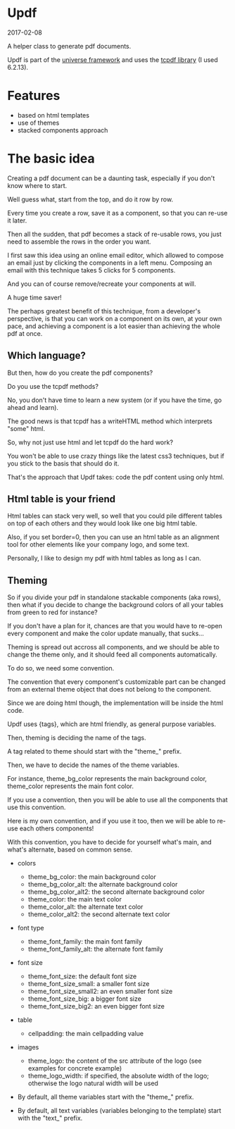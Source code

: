 Updf
==========
2017-02-08


A helper class to generate pdf documents.


Updf is part of the [universe framework](https://github.com/karayabin/universe-snapshot) and
uses the [tcpdf library](https://tcpdf.org/) (I used 6.2.13).



Features
============

- based on html templates
- use of themes
- stacked components approach



The basic idea
=================

Creating a pdf document can be a daunting task, especially if you don't know where to start. 

Well guess what, start from the top, and do it row by row.

Every time you create a row, save it as a component, so that you can re-use it later.

Then all the sudden, that pdf becomes a stack of re-usable rows, you just need to assemble
the rows in the order you want.


I first saw this idea using an online email editor, which allowed to compose an email 
just by clicking the components in a left menu.
Composing an email with this technique takes 5 clicks for 5 components.

And you can of course remove/recreate your components at will.

A huge time saver!

The perhaps greatest benefit of this technique, from a developer's perspective, is that 
you can work on a component on its own, at your own pace, and achieving a component is
a lot easier than achieving the whole pdf at once.



Which language?
-----------------
But then, how do you create the pdf components?

Do you use the tcpdf methods?

No, you don't have time to learn a new system (or if you have the time, go ahead and learn).

The good news is that tcpdf has a writeHTML method which interprets "some" html.

So, why not just use html and let tcpdf do the hard work?

You won't be able to use crazy things like the latest css3 techniques, but if you stick
to the basis that should do it.

That's the approach that Updf takes: code the pdf content using only html.



Html table is your friend
--------------------------

Html tables can stack very well, so well that you could pile different tables 
on top of each others and they would look like one big html table.

Also, if you set border=0, then you can use an html table as an alignment tool
for other elements like your company logo, and some text.

Personally, I like to design my pdf with html tables as long as I can.


Theming
------------

So if you divide your pdf in standalone stackable components (aka rows), then what if you decide
to change the background colors of all your tables from green to red for instance?

If you don't have a plan for it, chances are that you would have to re-open every component
and make the color update manually, that sucks...

Theming is spread out accross all components, and we should be able to change the theme only,
and it should feed all components automatically.

To do so, we need some convention.

The convention that every component's customizable part can be changed from an external theme object
that does not belong to the component.

Since we are doing html though, the implementation will be inside the html code.

Updf uses {tags}, which are html friendly, as general purpose variables.

Then, theming is deciding the name of the tags. 

A tag related to theme should start with the "theme_" prefix.

Then, we have to decide the names of the theme variables.

For instance, theme_bg_color represents the main background color, theme_color represents the 
main font color.

If you use a convention, then you will be able to use all the components that use this convention.

Here is my own convention, and if you use it too, then we will be able to re-use each others components!


With this convention, you have to decide for yourself what's main, and what's alternate,
based on common sense.

- colors
    - theme_bg_color: the main background color
    - theme_bg_color_alt: the alternate background color
    - theme_bg_color_alt2: the second alternate background color 
    - theme_color: the main text color
    - theme_color_alt: the alternate text color
    - theme_color_alt2: the second alternate text color
- font type
    - theme_font_family: the main font family
    - theme_font_family_alt: the alternate font family
- font size
    - theme_font_size: the default font size
    - theme_font_size_small: a smaller font size
    - theme_font_size_small2: an even smaller font size
    - theme_font_size_big: a bigger font size
    - theme_font_size_big2: an even bigger font size
- table
    - cellpadding: the main cellpadding value    
- images
    - theme_logo: the content of the src attribute of the logo (see examples for concrete example)
    - theme_logo_width: if specified, the absolute width of the logo; otherwise the logo natural width will be used
    
    
- By default, all theme variables start with the "theme_" prefix.    
- By default, all text variables (variables belonging to the template) start with the "text_" prefix.    
    
    
    














